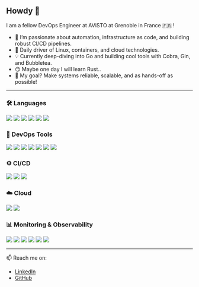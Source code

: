 ## Howdy 👋

I am a fellow DevOps Engineer at AViSTO at Grenoble in France 🇫🇷 !

- 🔧 I’m passionate about automation, infrastructure as code, and building robust CI/CD pipelines.
- 🐧 Daily driver of Linux, containers, and cloud technologies.
- 💡 Currently deep-diving into Go and building cool tools with Cobra, Gin, and Bubbletea.
- 😏 Maybe one day I will learn Rust..
- 🚀 My goal? Make systems reliable, scalable, and as hands-off as possible!

---

### 🛠️ Languages
 <p align="left">
  <img src="https://img.shields.io/badge/-Go-00ADD8?style=for-the-badge&logo=go&logoColor=white" />
  <img src="https://img.shields.io/badge/-Bash-4EAA25?style=for-the-badge&logo=gnubash&logoColor=white" />
  <img src="https://img.shields.io/badge/-Python-3776AB?style=for-the-badge&logo=python&logoColor=white" />
  <img src="https://img.shields.io/badge/-Java-007396?style=for-the-badge&logo=openjdk&logoColor=white" />
  <img src="https://img.shields.io/badge/-C++-00599C?style=for-the-badge&logo=c%2b%2b&logoColor=white" />
  <img src="https://img.shields.io/badge/-C-A8B9CC?style=for-the-badge&logo=c&logoColor=white" />
 </p>

### 🐳 DevOps Tools
 <p align="left">
  <img src="https://img.shields.io/badge/-Docker-2496ED?style=for-the-badge&logo=docker&logoColor=white" />
  <img src="https://img.shields.io/badge/-Kubernetes-326CE5?style=for-the-badge&logo=kubernetes&logoColor=white" />
  <img src="https://img.shields.io/badge/-Helm-0F1689?style=for-the-badge&logo=helm&logoColor=white" />
  <img src="https://img.shields.io/badge/-Terraform-7B42BC?style=for-the-badge&logo=terraform&logoColor=white" />
  <img src="https://img.shields.io/badge/-Pulumi-512BD4?style=for-the-badge&logo=pulumi&logoColor=white" />
  <img src="https://img.shields.io/badge/-Ansible-EE0000?style=for-the-badge&logo=ansible&logoColor=white" />
  <img src="https://img.shields.io/badge/-Packer-02A8EF?style=for-the-badge&logo=packer&logoColor=white" />
 </p>

### ⚙️ CI/CD
 <p align="left">
  <img src="https://img.shields.io/badge/-GitLab%20CI-FC6D26?style=for-the-badge&logo=gitlab&logoColor=white" />
  <img src="https://img.shields.io/badge/-GitHub%20Actions-2088FF?style=for-the-badge&logo=github-actions&logoColor=white" />
  <img src="https://img.shields.io/badge/-ArgoCD-EF7B4D?style=for-the-badge&logo=argo&logoColor=white" />
 </p>

### ☁️ Cloud
 <p align="left">
  <img src="https://img.shields.io/badge/-AWS-232F3E?style=for-the-badge&logo=amazonaws&logoColor=white" />
  <img src="https://img.shields.io/badge/-Azure-0078D4?style=for-the-badge&logo=microsoftazure&logoColor=white" />
 </p>

### 📊 Monitoring & Observability
 <p align="left">
  <img src="https://img.shields.io/badge/-Prometheus-E6522C?style=for-the-badge&logo=prometheus&logoColor=white" />
  <img src="https://img.shields.io/badge/-Grafana-F46800?style=for-the-badge&logo=grafana&logoColor=white" />
  <img src="https://img.shields.io/badge/-Loki-000000?style=for-the-badge&logo=grafana&logoColor=white" />
  <img src="https://img.shields.io/badge/-Elastic%20Stack-005571?style=for-the-badge&logo=elastic&logoColor=white" />
  <img src="https://img.shields.io/badge/-OpenTelemetry-000000?style=for-the-badge&logo=opentelemetry&logoColor=white" />
  <img src="https://img.shields.io/badge/-Jaeger-65A2C5?style=for-the-badge&logo=jaeger&logoColor=white" />
 </p>

---

📫 Reach me on:

- [LinkedIn](https://www.linkedin.com/in/alexandre-lithaud-57213a205/)
- [GitHub](https://github.com/alexandreLITHAUD)
